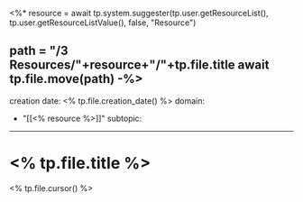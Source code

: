 <%*
resource = await tp.system.suggester(tp.user.getResourceList(), tp.user.getResourceListValue(), false, "Resource")

path = "/3 Resources/"+resource+"/"+tp.file.title
await tp.file.move(path)
-%>
---
creation date: <% tp.file.creation_date() %>
domain: 
  - "[[<% resource %>]]"
subtopic: 
---
# <% tp.file.title %>
<% tp.file.cursor() %>
